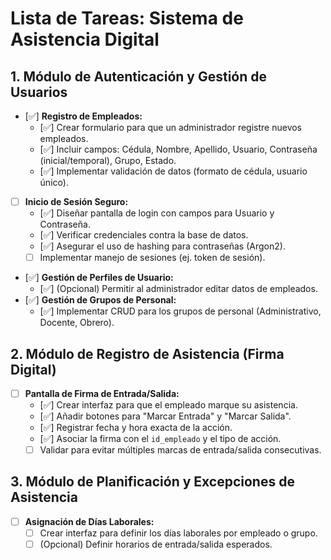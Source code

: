 # Lista de Tareas: Sistema de Asistencia Digital

## 1. Módulo de Autenticación y Gestión de Usuarios

- [✅] **Registro de Empleados:**
  - [✅] Crear formulario para que un administrador registre nuevos empleados.
  - [✅] Incluir campos: Cédula, Nombre, Apellido, Usuario, Contraseña (inicial/temporal), Grupo, Estado.
  - [✅] Implementar validación de datos (formato de cédula, usuario único).
- [ ] **Inicio de Sesión Seguro:**
  - [✅] Diseñar pantalla de login con campos para Usuario y Contraseña.
  - [✅] Verificar credenciales contra la base de datos.
  - [✅] Asegurar el uso de hashing para contraseñas (Argon2).
  - [ ] Implementar manejo de sesiones (ej. token de sesión).
- [✅] **Gestión de Perfiles de Usuario:**
  <!-- - [ ] Añadir opción para que el usuario cambie su contraseña. -->
  - [✅] (Opcional) Permitir al administrador editar datos de empleados.
- [✅] **Gestión de Grupos de Personal:**
  - [✅] Implementar CRUD para los grupos de personal (Administrativo, Docente, Obrero).

## 2. Módulo de Registro de Asistencia (Firma Digital)

- [ ] **Pantalla de Firma de Entrada/Salida:**
  - [✅] Crear interfaz para que el empleado marque su asistencia.
  - [✅] Añadir botones para "Marcar Entrada" y "Marcar Salida".
  - [✅] Registrar fecha y hora exacta de la acción.
  - [✅] Asociar la firma con el `id_empleado` y el tipo de acción.
  - [ ] Validar para evitar múltiples marcas de entrada/salida consecutivas.
<!-- - [ ] **Auditoría de Firmas:**
  - [ ] Registrar intentos de firma fallidos. -->

## 3. Módulo de Planificación y Excepciones de Asistencia

- [ ] **Asignación de Días Laborales:**
  - [ ] Crear interfaz para definir los días laborales por empleado o grupo.
  - [ ] (Opcional) Definir horarios de entrada/salida esperados.
<!-- - [ ] **Gestión de Ausencias y Permisos:**
  - [ ] Crear interfaz para registrar ausencias justificadas (permisos, enfermedad, etc.).
  - [ ] Incluir campos: Empleado, Tipo de Ausencia, Fechas, Motivo.
  - [ ] Excluir ausencias justificadas del conteo de días faltados. -->

<!-- ## 4. Módulo de Reportes

- [ ] **Reporte de Asistencia por Empleado:**
  - [ ] Implementar filtros por empleado y rango de fechas.
  - [ ] Mostrar: Días asistidos, faltados, permisos, etc.
  - [ ] Incluir detalle de horas de entrada y salida.
- [ ] **Reportes Diarios:**
  - [ ] Implementar filtro por fecha.
  - [ ] Listar personal que asistió en el día, separado por grupos.
  - [ ] Mostrar: Nombre, Grupo, Hora de Entrada, Hora de Salida.
- [ ] **Reportes Semanales:**
  - [ ] Implementar filtro por semana.
  - [ ] Resumir asistencia semanal por empleado y grupo.
- [ ] **Reportes Mensuales:**
  - [ ] Implementar filtro por mes y año.
  - [ ] Resumir asistencia mensual por empleado y grupo.
- [ ] **Exportación de Reportes:**
  - [ ] Añadir opción para exportar reportes a CSV o PDF. -->

<!-- ## 5. Consideraciones Técnicas Adicionales

- [ ] **Base de Datos:**
  - [ ] Modelar y crear tablas para empleados, grupos, asistencia y ausencias.
- [ ] **Seguridad:**
  - [ ] Proteger rutas y APIs en el proceso principal de Electron.
  - [ ] Validar todas las entradas de datos (usando Zod).
  - [ ] Implementar un manejo de errores robusto.
- [ ] **Interfaz de Usuario (React):**
  - [ ] Diseñar una interfaz intuitiva y responsiva.
  - [ ] Crear una navegación clara (ej. Sidebar).
  - [ ] Desarrollar componentes reutilizables.
- [ ] **Manejo de Errores y Logging:**
  - [ ] Mantener un logging exhaustivo en el proceso principal.
  - [ ] Mostrar mensajes de error amigables en la interfaz. -->